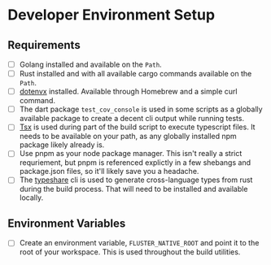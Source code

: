 # Developer Environment Setup

## Requirements

- [ ] Golang installed and available on the `Path`.
- [ ] Rust installed and with all available cargo commands available on the `Path`.
- [ ] [dotenvx](https://dotenvx.com/) installed. Available through Homebrew and a simple curl command.
- [ ] The dart package `test_cov_console` is used in some scripts as a globally available package to create a decent cli output while running tests.
- [ ] [Tsx](https://www.npmjs.com/package/tsx) is used during part of the build script to execute typescript files. It needs to be available on your path, as any globally installed npm package likely already is.
- [ ] Use pnpm as your node package manager. This isn't really a strict requriement, but pnpm is referenced explictly in a few shebangs and package.json files, so it'll likely save you a headache.
- [ ] The [typeshare](https://crates.io/crates/typeshare) cli is used to generate cross-language types from rust during the build process. That will need to be installed and available locally.

## Environment Variables

- [ ] Create an environment variable, `FLUSTER_NATIVE_ROOT` and point it to the root of your workspace. This is used throughout the build utilities.
